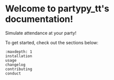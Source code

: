 # Welcome to partypy_tt's documentation!

Simulate attendance at your party!

To get started, check out the sections below:

```{toctree}
:maxdepth: 1
installation
usage
changelog
contributing
conduct
```
